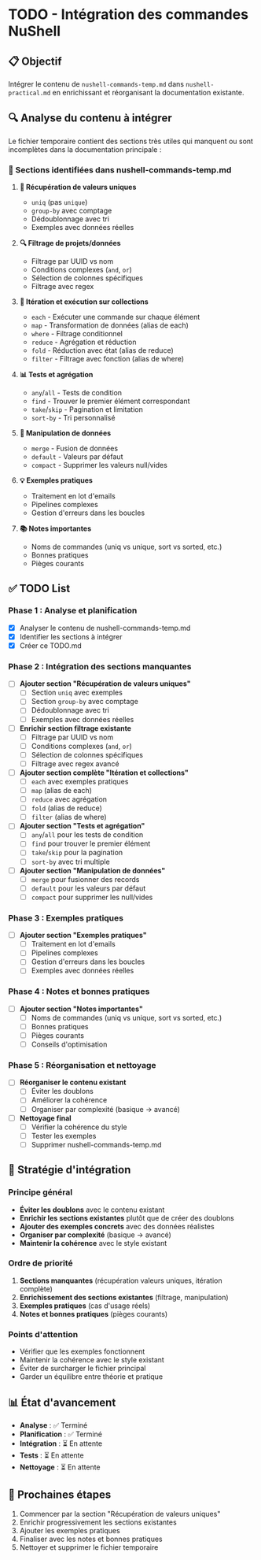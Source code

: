 # TODO - Intégration des commandes NuShell

## 📋 Objectif

Intégrer le contenu de `nushell-commands-temp.md` dans `nushell-practical.md` en enrichissant et réorganisant la documentation existante.

## 🔍 Analyse du contenu à intégrer

Le fichier temporaire contient des sections très utiles qui manquent ou sont incomplètes dans la documentation principale :

### 📝 Sections identifiées dans nushell-commands-temp.md

1. **🔄 Récupération de valeurs uniques**
   - `uniq` (pas `unique`)
   - `group-by` avec comptage
   - Dédoublonnage avec tri
   - Exemples avec données réelles

2. **🔍 Filtrage de projets/données**
   - Filtrage par UUID vs nom
   - Conditions complexes (`and`, `or`)
   - Sélection de colonnes spécifiques
   - Filtrage avec regex

3. **🔄 Itération et exécution sur collections**
   - `each` - Exécuter une commande sur chaque élément
   - `map` - Transformation de données (alias de each)
   - `where` - Filtrage conditionnel
   - `reduce` - Agrégation et réduction
   - `fold` - Réduction avec état (alias de reduce)
   - `filter` - Filtrage avec fonction (alias de where)

4. **📊 Tests et agrégation**
   - `any`/`all` - Tests de condition
   - `find` - Trouver le premier élément correspondant
   - `take`/`skip` - Pagination et limitation
   - `sort-by` - Tri personnalisé

5. **🔧 Manipulation de données**
   - `merge` - Fusion de données
   - `default` - Valeurs par défaut
   - `compact` - Supprimer les valeurs null/vides

6. **💡 Exemples pratiques**
   - Traitement en lot d'emails
   - Pipelines complexes
   - Gestion d'erreurs dans les boucles

7. **📚 Notes importantes**
   - Noms de commandes (uniq vs unique, sort vs sorted, etc.)
   - Bonnes pratiques
   - Pièges courants

## ✅ TODO List

### Phase 1 : Analyse et planification

- [x] Analyser le contenu de nushell-commands-temp.md
- [x] Identifier les sections à intégrer
- [x] Créer ce TODO.md

### Phase 2 : Intégration des sections manquantes

- [ ] **Ajouter section "Récupération de valeurs uniques"**
  - [ ] Section `uniq` avec exemples
  - [ ] Section `group-by` avec comptage
  - [ ] Dédoublonnage avec tri
  - [ ] Exemples avec données réelles

- [ ] **Enrichir section filtrage existante**
  - [ ] Filtrage par UUID vs nom
  - [ ] Conditions complexes (`and`, `or`)
  - [ ] Sélection de colonnes spécifiques
  - [ ] Filtrage avec regex avancé

- [ ] **Ajouter section complète "Itération et collections"**
  - [ ] `each` avec exemples pratiques
  - [ ] `map` (alias de each)
  - [ ] `reduce` avec agrégation
  - [ ] `fold` (alias de reduce)
  - [ ] `filter` (alias de where)

- [ ] **Ajouter section "Tests et agrégation"**
  - [ ] `any`/`all` pour les tests de condition
  - [ ] `find` pour trouver le premier élément
  - [ ] `take`/`skip` pour la pagination
  - [ ] `sort-by` avec tri multiple

- [ ] **Ajouter section "Manipulation de données"**
  - [ ] `merge` pour fusionner des records
  - [ ] `default` pour les valeurs par défaut
  - [ ] `compact` pour supprimer les null/vides

### Phase 3 : Exemples pratiques

- [ ] **Ajouter section "Exemples pratiques"**
  - [ ] Traitement en lot d'emails
  - [ ] Pipelines complexes
  - [ ] Gestion d'erreurs dans les boucles
  - [ ] Exemples avec données réelles

### Phase 4 : Notes et bonnes pratiques

- [ ] **Ajouter section "Notes importantes"**
  - [ ] Noms de commandes (uniq vs unique, sort vs sorted, etc.)
  - [ ] Bonnes pratiques
  - [ ] Pièges courants
  - [ ] Conseils d'optimisation

### Phase 5 : Réorganisation et nettoyage

- [ ] **Réorganiser le contenu existant**
  - [ ] Éviter les doublons
  - [ ] Améliorer la cohérence
  - [ ] Organiser par complexité (basique → avancé)

- [ ] **Nettoyage final**
  - [ ] Vérifier la cohérence du style
  - [ ] Tester les exemples
  - [ ] Supprimer nushell-commands-temp.md

## 🎯 Stratégie d'intégration

### Principe général

- **Éviter les doublons** avec le contenu existant
- **Enrichir les sections existantes** plutôt que de créer des doublons
- **Ajouter des exemples concrets** avec des données réalistes
- **Organiser par complexité** (basique → avancé)
- **Maintenir la cohérence** avec le style existant

### Ordre de priorité

1. **Sections manquantes** (récupération valeurs uniques, itération complète)
2. **Enrichissement des sections existantes** (filtrage, manipulation)
3. **Exemples pratiques** (cas d'usage réels)
4. **Notes et bonnes pratiques** (pièges courants)

### Points d'attention

- Vérifier que les exemples fonctionnent
- Maintenir la cohérence avec le style existant
- Éviter de surcharger le fichier principal
- Garder un équilibre entre théorie et pratique

## 📊 État d'avancement

- **Analyse** : ✅ Terminé
- **Planification** : ✅ Terminé
- **Intégration** : ⏳ En attente
- **Tests** : ⏳ En attente
- **Nettoyage** : ⏳ En attente

## 🚀 Prochaines étapes

1. Commencer par la section "Récupération de valeurs uniques"
2. Enrichir progressivement les sections existantes
3. Ajouter les exemples pratiques
4. Finaliser avec les notes et bonnes pratiques
5. Nettoyer et supprimer le fichier temporaire
